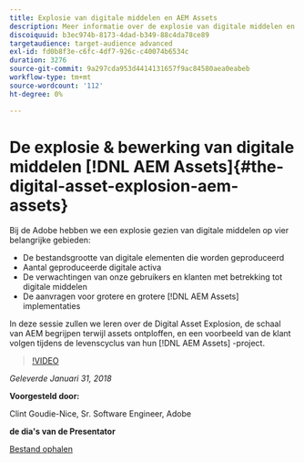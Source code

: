 ```yaml
---
title: Explosie van digitale middelen en AEM Assets
description: Meer informatie over de explosie van digitale middelen en AEM Assets op Adobe.
discoiquuid: b3ec974b-8173-4dad-b349-88c4da78ce89
targetaudience: target-audience advanced
exl-id: fd0b8f3e-c6fc-4df7-926c-c40074b6534c
duration: 3276
source-git-commit: 9a297cda953d4414131657f9ac84580aea0eabeb
workflow-type: tm+mt
source-wordcount: '112'
ht-degree: 0%

---
```


# De explosie &amp; bewerking van digitale middelen [!DNL AEM Assets]{#the-digital-asset-explosion-aem-assets}

Bij de Adobe hebben we een explosie gezien van digitale middelen op vier belangrijke gebieden:

* De bestandsgrootte van digitale elementen die worden geproduceerd
* Aantal geproduceerde digitale activa
* De verwachtingen van onze gebruikers en klanten met betrekking tot digitale middelen
* De aanvragen voor grotere en grotere [!DNL AEM Assets] implementaties

In deze sessie zullen we leren over de Digital Asset Explosion, de schaal van AEM begrijpen terwijl assets ontploffen, en een voorbeeld van de klant volgen tijdens de levenscyclus van hun [!DNL AEM Assets] -project.

>[!VIDEO](https://video.tv.adobe.com/v/21474/?quality=9)

*Geleverde Januari 31, 2018*

**Voorgesteld door:**

Clint Goudie-Nice, Sr. Software Engineer, Adobe

**de dia&#39;s van de Presentator**

[Bestand ophalen](assets/1+30+18+the+digital+asset+explosion+gems.pdf)
<!--
[Get back to the Overview](https://helpx.adobe.com/experience-manager/kt/eseminars/gems/aem-index.html)
-->
